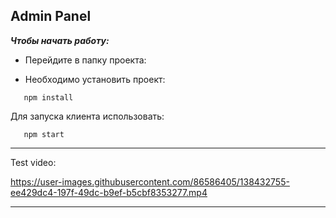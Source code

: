 Admin Panel 
-------
_**Чтобы начать работу:**_

- Перейдите в папку проекта: 

- Необходимо установить проект:
```
   npm install
```
Для запуска клиента использовать:
```
   npm start
```
---

Test video:

https://user-images.githubusercontent.com/86586405/138432755-ee429dc4-197f-49dc-b9ef-b5cbf8353277.mp4


---
